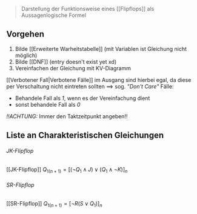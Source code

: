 > Darstellung der Funktionsweise eines [[Flipflops]] als Aussagenlogische Formel

## Vorgehen
1) Bilde [[Erweiterte Warheitstabelle]] (mit Variablen ist Gleichung nicht möglich)
2) Bilde [[DNF]] (entry doesn't exist yet xd)
3) Vereinfachen der Gleichung mit KV-Diagramm

[[Verbotener Fall|Verbotene Fälle]] im Ausgang sind hierbei egal, da diese per Verschaltung nicht eintreten sollten
==> sog. _"Don't Care"_ Fälle:
- Behandele Fall als _1_, wenn es der Vereinfachung dient
- sonst behandele Fall als _0_

_!!ACHTUNG:_ Immer den Taktzeitpunkt angeben!! 

## Liste an Charakteristischen Gleichungen
###### JK-Flipflop
[[JK-Flipflop]]
$Q_{1(n+1)} = [(\lnot Q_{1}\land J) \lor (Q_{1} \land \lnot K)]_n$

###### SR-Flipflop
[[SR-Flipflop]]
$Q_{1(n + 1)} = [\lnot R(S \lor Q_{1})]_{n}$
